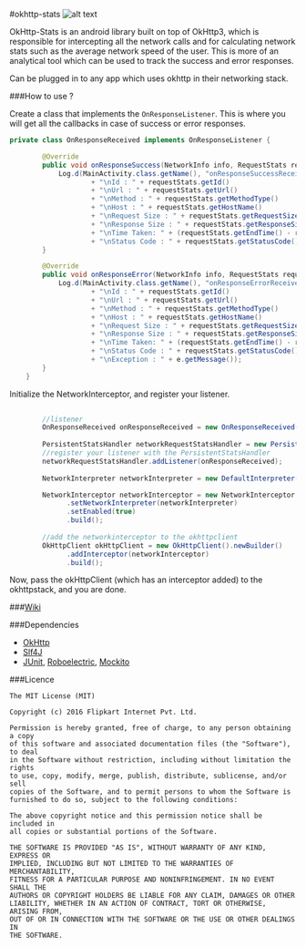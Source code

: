 #okhttp-stats ![alt text](https://travis-ci.org/flipkart-incubator/okhttp-stats.svg?branch=develop)

OkHttp-Stats is an android library built on top of OkHttp3, which is responsible for intercepting all the network calls and for calculating network stats such as the average network speed of the user. This is more of an analytical tool which can be used to track the success and error responses.

Can be plugged in to any app which uses okhttp in their networking stack.

###How to use ?

Create a class that implements the ````OnResponseListener````. This is where you will get all the callbacks in case of success or error responses.

````java
private class OnResponseReceived implements OnResponseListener {

        @Override
        public void onResponseSuccess(NetworkInfo info, RequestStats requestStats) {
            Log.d(MainActivity.class.getName(), "onResponseSuccessReceived : "
                    + "\nId : " + requestStats.getId()
                    + "\nUrl : " + requestStats.getUrl()
                    + "\nMethod : " + requestStats.getMethodType()
                    + "\nHost : " + requestStats.getHostName()
                    + "\nRequest Size : " + requestStats.getRequestSize()
                    + "\nResponse Size : " + requestStats.getResponseSize()
                    + "\nTime Taken: " + (requestStats.getEndTime() - requestStats.getStartTime())
                    + "\nStatus Code : " + requestStats.getStatusCode());
        }

        @Override
        public void onResponseError(NetworkInfo info, RequestStats requestStats, Exception e) {
            Log.d(MainActivity.class.getName(), "onResponseErrorReceived : "
                    + "\nId : " + requestStats.getId()
                    + "\nUrl : " + requestStats.getUrl()
                    + "\nMethod : " + requestStats.getMethodType()
                    + "\nHost : " + requestStats.getHostName()
                    + "\nRequest Size : " + requestStats.getRequestSize()
                    + "\nResponse Size : " + requestStats.getResponseSize()
                    + "\nTime Taken: " + (requestStats.getEndTime() - requestStats.getStartTime())
                    + "\nStatus Code : " + requestStats.getStatusCode()
                    + "\nException : " + e.getMessage());
        }
    }
````

Initialize the NetworkInterceptor, and register your listener.

````java
        
        //listener
        OnResponseReceived onResponseReceived = new OnResponseReceived();
        
        PersistentStatsHandler networkRequestStatsHandler = new PersistentStatsHandler(this);
        //register your listener with the PersistentStatsHandler
        networkRequestStatsHandler.addListener(onResponseReceived);
        
        NetworkInterpreter networkInterpreter = new DefaultInterpreter(new NetworkEventReporterImpl(networkRequestStatsHandler));

        NetworkInterceptor networkInterceptor = new NetworkInterceptor.Builder()
              .setNetworkInterpreter(networkInterpreter)
              .setEnabled(true)
              .build();
        
        //add the networkinterceptor to the okhttpclient
        OkHttpClient okHttpClient = new OkHttpClient().newBuilder()
              .addInterceptor(networkInterceptor)
              .build();

````
Now, pass the okHttpClient (which has an interceptor added) to the okhttpstack, and you are done.

###[Wiki](https://github.com/Flipkart/okhttp-stats/wiki)

###Dependencies

* [OkHttp](https://github.com/square/okhttp)
* [Slf4J](http://www.slf4j.org/)
* [JUnit](http://junit.org/), [Roboelectric](http://robolectric.org/), [Mockito](http://mockito.org/)

###Licence

```
The MIT License (MIT)

Copyright (c) 2016 Flipkart Internet Pvt. Ltd.

Permission is hereby granted, free of charge, to any person obtaining a copy
of this software and associated documentation files (the "Software"), to deal
in the Software without restriction, including without limitation the rights
to use, copy, modify, merge, publish, distribute, sublicense, and/or sell
copies of the Software, and to permit persons to whom the Software is
furnished to do so, subject to the following conditions:

The above copyright notice and this permission notice shall be included in
all copies or substantial portions of the Software.

THE SOFTWARE IS PROVIDED "AS IS", WITHOUT WARRANTY OF ANY KIND, EXPRESS OR
IMPLIED, INCLUDING BUT NOT LIMITED TO THE WARRANTIES OF MERCHANTABILITY,
FITNESS FOR A PARTICULAR PURPOSE AND NONINFRINGEMENT. IN NO EVENT SHALL THE
AUTHORS OR COPYRIGHT HOLDERS BE LIABLE FOR ANY CLAIM, DAMAGES OR OTHER
LIABILITY, WHETHER IN AN ACTION OF CONTRACT, TORT OR OTHERWISE, ARISING FROM,
OUT OF OR IN CONNECTION WITH THE SOFTWARE OR THE USE OR OTHER DEALINGS IN
THE SOFTWARE.
```
